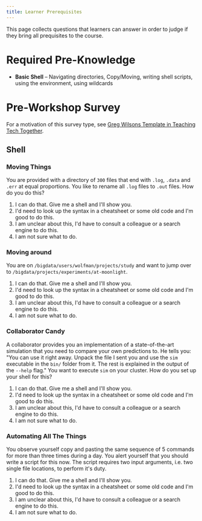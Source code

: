 ```yaml
---
title: Learner Prerequisites
---
```


This page collects questions that learners can answer in order to judge if they bring all prequisites to the course. 

# Required Pre-Knowledge

- **Basic Shell** – Navigating directories, Copy/Moving, writing shell scripts, using the environment, using wildcards

# Pre-Workshop Survey

For a motivation of this survey type, see [Greg Wilsons Template in Teaching Tech Together](https://teachtogether.tech/en/index.html#s:checklists-preassess).

## Shell

### Moving Things

You are provided with a directory of `300` files that end with `.log`, `.data` and `.err` at equal proportions. You like to rename all `.log` files to `.out` files. How do you do this?

1. I can do that. Give me a shell and I'll show you.
2. I'd need to look up the syntax in a cheatsheet or some old code and I'm good to do this.
3. I am unclear about this, I'd have to consult a colleague or a search engine to do this.
4. I am not sure what to do.

### Moving around

You are on `/bigdata/users/wolfman/projects/study` and want to jump over to `/bigdata/projects/experiments/at-moonlight`.

1. I can do that. Give me a shell and I'll show you.
2. I'd need to look up the syntax in a cheatsheet or some old code and I'm good to do this.
3. I am unclear about this, I'd have to consult a colleague or a search engine to do this.
4. I am not sure what to do.

### Collaborator Candy

A collaborator provides you an implementation of a state-of-the-art simulation that you need to compare your own predictions to. He tells you: "You can use it right away. Unpack the file I sent you and use the `sim` executable in the `bin/` folder from it. The rest is explained in the output of the `--help` flag." You want to execute `sim` on your cluster. How do you set up your shell for this?

1. I can do that. Give me a shell and I'll show you.
2. I'd need to look up the syntax in a cheatsheet or some old code and I'm good to do this.
3. I am unclear about this, I'd have to consult a colleague or a search engine to do this.
4. I am not sure what to do.

### Automating All The Things

You observe yourself copy and pasting the same sequence of 5 commands for more than three times during a day. You alert yourself that you should write a script for this now. The script requires two input arguments, i.e. two single file locations, to perform it's duty. 

1. I can do that. Give me a shell and I'll show you.
2. I'd need to look up the syntax in a cheatsheet or some old code and I'm good to do this.
3. I am unclear about this, I'd have to consult a colleague or a search engine to do this.
4. I am not sure what to do.

